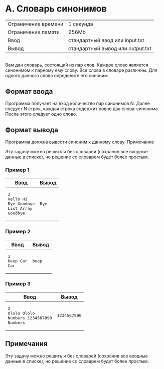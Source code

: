 <div class="problem-statement">
   <div class="header">
      <h1 class="title">A. Словарь синонимов</h1>
      <table>
         <tr class="time-limit">
            <td class="property-title">Ограничение времени</td>
            <td>1&nbsp;секунда</td>
         </tr>
         <tr class="memory-limit">
            <td class="property-title">Ограничение памяти</td>
            <td>256Mb</td>
         </tr>
         <tr class="input-file">
            <td class="property-title">Ввод</td>
            <td colspan="1">стандартный ввод или input.txt</td>
         </tr>
         <tr class="output-file">
            <td class="property-title">Вывод</td>
            <td colspan="1">стандартный вывод или output.txt</td>
         </tr>
      </table>
   </div>
   <h2></h2>
   <div class="legend"><span style="">
         <p>Вам дан словарь, состоящий из пар слов. Каждое слово является синонимом к парному ему слову. Все слова в словаре различны.
            Для одного данного слова определите его синоним. 
         </p></span></div>
   <h2>Формат ввода</h2>
   <div class="input-specification"><span style="">
         <p>Программа получает на вход количество пар синонимов <span class="tex-math-text">N</span>. Далее следует <span class="tex-math-text">N</span> строк, каждая строка содержит ровно два слова-синонима. После этого следует одно слово. 
         </p></span></div>
   <h2>Формат вывода</h2>
   <div class="output-specification"><span style="">
         <p>Программа должна вывести синоним к данному слову. Примечание </p>
         <p>Эту задачу можно решить и без словарей (сохранив все входные данные в списке), но решение со словарем будет более простым.</p>
         <p></p></span></div>
   <h3>Пример 1</h3>
   <table class="sample-tests">
      <thead>
         <tr>
            <th>Ввод</th>
            <th>Вывод</th>
         </tr>
      </thead>
      <tbody>
         <tr>
            <td><pre>3
Hello Hi
Bye Goodbye
List Array
Goodbye
</pre></td>
            <td><pre>Bye
</pre></td>
         </tr>
      </tbody>
   </table>
   <h3>Пример 2</h3>
   <table class="sample-tests">
      <thead>
         <tr>
            <th>Ввод</th>
            <th>Вывод</th>
         </tr>
      </thead>
      <tbody>
         <tr>
            <td><pre>1
beep Car
Car
</pre></td>
            <td><pre>beep
</pre></td>
         </tr>
      </tbody>
   </table>
   <h3>Пример 3</h3>
   <table class="sample-tests">
      <thead>
         <tr>
            <th>Ввод</th>
            <th>Вывод</th>
         </tr>
      </thead>
      <tbody>
         <tr>
            <td><pre>2
Ololo Ololo
Numbers 1234567890
Numbers
</pre></td>
            <td><pre>1234567890
</pre></td>
         </tr>
      </tbody>
   </table>
   <h2>Примечания</h2>
   <div class="notes"><span style="">
         <p>Эту задачу можно решить и без словарей (сохранив все входные данные в списке), но решение со словарем будет более простым.</p></span></div>
</div></div>
